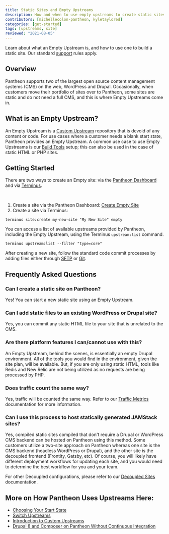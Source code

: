 ```yaml
---
title: Static Sites and Empty Upstreams
description: How and when to use empty upstreams to create static sites.
contributors: [michellecolon-pantheon, kyletaylored]
categories: [get-started]
tags: [upstreams, site]
reviewed: "2021-08-05"
---
```


Learn about what an Empty Upstream is, and how to use one to build a static site. Our standard [support](/support) rules apply.

## Overview

Pantheon supports two of the largest open source content management systems (CMS) on the web, WordPress and Drupal. Occasionally, when customers move their portfolio of sites over to Pantheon, some sites are static and do not need a full CMS, and this is where Empty Upstreams come in.

## What is an Empty Upstream?

An Empty Upstream is a [Custom Upstream](/custom-upstream) repository that is devoid of any content or code. For use cases where a customer needs a blank start state, Pantheon provides an Empty Upstream. A common use case to use Empty Upstreams is our [Build Tools](/guides/build-tools) setup; this can also be used in the case of static HTML or PHP sites.

## Getting Started

There are two ways to create an Empty site: via the [Pantheon Dashboard](/create-sites) and via [Terminus](/terminus).

<Youtube src="PTVqXxwOJ4Q" title="Pantheon Static Site and Empty Upstreams" /><br/>

1. Create a site via the Pantheon Dashboard: [Create Empty Site](https://dashboard.pantheon.io/sites/create?upstream_id=4c7176de-e079-eed1-154d-44d5a9945b65)
1. Create a site via Terminus:

  ```bash{promptUser: user}
terminus site:create my-new-site "My New Site" empty
  ```



<Alert title="Note" type="info">

You can access a list of available upstreams provided by Pantheon, including the Empty Upstream, using the Terminus `upstream:list` command.

```bash{promptUser: user}
terminus upstream:list --filter "type=core"
```

</Alert>

After creating a new site, follow the standard code commit processes by adding files either through [SFTP](/sftp) or [Git](/git).

## Frequently Asked Questions

### Can I create a static site on Pantheon?

Yes! You can start a new static site using an Empty Upstream.

### Can I add static files to an existing WordPress or Drupal site?

Yes, you can commit any static HTML file to your site that is unrelated to the CMS.

### Are there platform features I can/cannot use with this?

An Empty Upstream, behind the scenes, is essentially an empty Drupal environment. All of the tools you would find in the environment, given the site plan, will be available. But, if you are only using static HTML, tools like Redis and New Relic are not being utilized as no requests are being processed by PHP.

### Does traffic count the same way?

Yes, traffic will be counted the same way. Refer to our [Traffic Metrics](/traffic-limits) documentation for more information.

### Can I use this process to host statically generated JAMStack sites?

Yes, compiled static sites compiled that don't require a Drupal or WordPress CMS backend can be hosted on Pantheon using this method. Some customers utilize a two-site approach on Pantheon whereas one site is the CMS backend (headless WordPress or Drupal), and the other site is the decoupled frontend (Frontity, Gatsby, etc). Of course, you will likely have different deployment workflows for updating each site, and you would need to determine the best workflow for you and your team. 

For other Decoupled configurations, please refer to our [Decoupled Sites](/decoupled-sites) documentation.



## More on How Pantheon Uses Upstreams Here:

- [Choosing Your Start State](/start-state)
- [Switch Upstreams](/terminus/examples#switch-upstreams)
- [Introduction to Custom Upstreams](/custom-upstream)
- [Drupal 8 and Composer on Pantheon Without Continuous Integration](/guides/drupal-8-composer-no-ci#creating-the-pantheon-site)